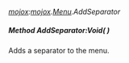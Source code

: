 _[mojox](../../modules/mojox/mojox-module.md):[mojox](../../modules/mojox/mojox-module.md).[Menu](../../modules/mojox/mojox-menu.md).AddSeparator_
##### Method AddSeparator:Void(  )
Adds a separator to the menu.

